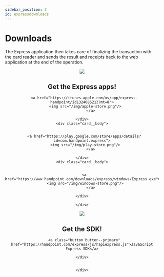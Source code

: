```yaml
---
sidebar_position: 2
id: expressdownloads
---
```


# Downloads


<!-- Get the Express apps! <br />  ![Sandbox logo](/img/icon-express.png)  |  Get the SDK! <br />  ![Sandbox logo](/img/cloud.png)
:-------------------------:|:-------------------------:
 [![Example banner](./assets/apple-store.png)](https://itunes.apple.com/us/app/express-handpoint/id1324085213?mt=8) <br />[![Example banner](./assets/play-store.png)](https://play.google.com/store/apps/details?id=com.handpoint.express)<br />[![Example banner](./assets/windows-store.png)](https://www.handpoint.com/downloads/express/windows/Express.exe)|  [![Example banner](/img/Javascriptsdk.png)](https://handpoint.com/express/js/hapiexpress.js) -->


The Express application then takes care of finalizing the transaction with the card reader and sends the result and receipts back to the web application at the end of the operation.



<div class="card-demo" align='middle'  >
  <div class="card card-background"  style={{flexDirection: 'row'}} >

 <div>
    <div class="card__header">
      <img
    src="/img/icon-express.png"
  />
    </div>
    <div class="card__body">
        <h2>Get the Express apps! </h2>
        
      <a href="https://itunes.apple.com/us/app/express-handpoint/id1324085213?mt=8">
        <img src="/img/apple-store.png"/> 
            </a>
    
    </div>
    <div class="card__body">
        
        
      <a href="https://play.google.com/store/apps/details?id=com.handpoint.express">
        <img src="/img/play-store.png"/> 
            </a>
    
    </div>
    <div class="card__body">
        
        
      <a href="https://www.handpoint.com/downloads/express/windows/Express.exe">
        <img src="/img/windows-store.png"/> 
            </a>
    
    </div>
    
    </div>
  <div >
    <div class="card__header">
      <img
    src="/img/cloud.png"
  />
    </div>
    <div class="card__body">
        <h2>Get the SDK! </h2>
        
      <a class="button button--primary" href="https://handpoint.com/express/js/hapiexpress.js">JavaScript Express SDK</a>
    
    </div>
    
    
    </div>
  </div>
</div>



<!-- <div class="card-demo" align='middle' >
  <div class="card card-background" align='middle'  style={{flexDirection: 'row'}}>
    <div class="card__body">
      <div class="avatar avatar--vertical">
  <img
    class="card__image"
    src="/img/icon-express.png"
  />
  <br></br>
  <div class="avatar__intro">
    <h2>Get the Express apps! </h2>
    <small class="avatar__subtitle">
      <img
    class="card__image"
    src="/img/apple-store.png"
  /> 
  <br></br>
  <img
    class="card__image"
    src="/img/play-store.png"
  /> 
  <br></br>
  <img
    class="card__image"
    src="/img/windows-store.png"
  /> 
      
    </small>
  </div>
</div>
    </div>
    <div class="card__body">
      <div class="avatar avatar--vertical">
  <img
    class="card__image"
    src="/img/cloud.png"
  />
  <br></br>
  <div class="avatar__intro">
    <h2>Get the SDK! </h2>
    <small class="avatar__subtitle">
      <a class="button button--primary" href="https://handpoint.com/express/js/hapiexpress.js">JavaScrip Express SDK</a>
      
    </small>
  </div>
</div>
    </div>
    
  </div>
</div> -->




